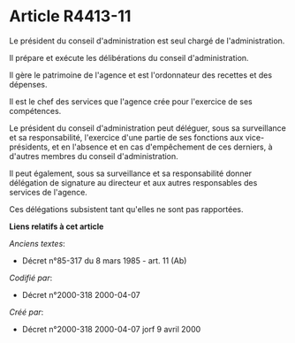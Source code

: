 # Article R4413-11

Le président du conseil d'administration est seul chargé de l'administration.

Il prépare et exécute les délibérations du conseil d'administration.

Il gère le patrimoine de l'agence et est l'ordonnateur des recettes et des dépenses.

Il est le chef des services que l'agence crée pour l'exercice de ses compétences.

Le président du conseil d'administration peut déléguer, sous sa surveillance et sa responsabilité, l'exercice d'une partie de
ses fonctions aux vice-présidents, et en l'absence et en cas d'empêchement de ces derniers, à d'autres membres du conseil
d'administration.

Il peut également, sous sa surveillance et sa responsabilité donner délégation de signature au directeur et aux autres
responsables des services de l'agence.

Ces délégations subsistent tant qu'elles ne sont pas rapportées.

**Liens relatifs à cet article**

_Anciens textes_:

  - Décret n°85-317 du 8 mars 1985 - art. 11 (Ab)

_Codifié par_:

  - Décret n°2000-318 2000-04-07

_Créé par_:

  - Décret n°2000-318 2000-04-07 jorf 9 avril 2000
